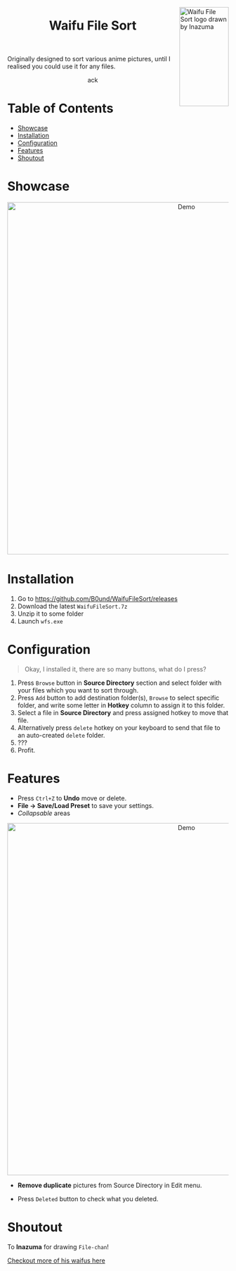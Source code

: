 <img src="https://bound.s-ul.eu/VD4LZLex" align="right"
     alt="Waifu File Sort logo drawn by Inazuma" width="112" height="225">

<h1 align="center"> Waifu File Sort </h1> <br>

Originally designed to sort various anime pictures, until I realised you could use it for any files.

<p align="center">
  ack
</p>


# Table of Contents
- [Showcase](#showcase)
- [Installation](#installation)
- [Configuration](#configuration)
- [Features](#features)
- [Shoutout](#shoutout)

# Showcase

<p align="center">
  <img src="https://bound.s-ul.eu/BKy4gFQo" alt="Demo" width=800/>
</p>


# Installation

1. Go to https://github.com/B0und/WaifuFileSort/releases
2. Download the latest `WaifuFileSort.7z`
3. Unzip it to some folder
4. Launch `wfs.exe`

# Configuration
> Okay, I installed it, there are so many buttons, what do I press?


1. Press `Browse` button in **Source Directory** section and select folder with your files which you want to sort through.
2. Press `Add` button to add destination folder(s), `Browse` to select specific folder, and write some letter in **Hotkey** column to assign it to this folder.
3. Select a file in **Source Directory** and press assigned hotkey to move that file.
4. Alternatively press `delete` hotkey on your keyboard to send that file to an auto-created `delete` folder.
5. ???
6. Profit.

# Features

* Press `Ctrl+Z` to **Undo** move or delete.
* **File -> Save/Load Preset** to save your settings.
* *Collapsable* areas

<p align="center">
  <img src="https://bound.s-ul.eu/E5zdr7dl" alt="Demo" width=800/>
</p>

* **Remove duplicate** pictures from Source Directory in Edit menu.

* Press `Deleted` button to check what you deleted.


# Shoutout 
To **Inazuma** for drawing `File-chan`!


<a href="https://twitter.com/Ina_den_">Checkout more of his waifus here</a>
